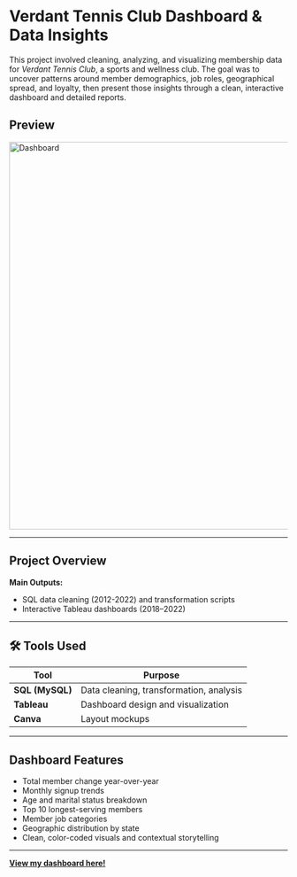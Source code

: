 # Verdant Tennis Club Dashboard & Data Insights

This project involved cleaning, analyzing, and visualizing membership data for *Verdant Tennis Club*, a sports and wellness club. The goal was to uncover patterns around member demographics, job roles, geographical spread, and loyalty, then present those insights through a clean, interactive dashboard and detailed reports.

## Preview
<p float="left">
  <img src="https://github.com/DataOla/Verdant-Tennis-Club/blob/main/Verdant.png?raw=true" alt="Dashboard" width="700"/>
</p>

---

## Project Overview

**Main Outputs:**

* SQL data cleaning (2012-2022) and transformation scripts
* Interactive Tableau dashboards (2018–2022)

---

## 🛠️ Tools Used

| Tool            | Purpose                                 |
| --------------- | --------------------------------------- |
| **SQL (MySQL)** | Data cleaning, transformation, analysis |
| **Tableau**     | Dashboard design and visualization      |
| **Canva**       | Layout mockups                          |

---
## Dashboard Features

* Total member change year-over-year
* Monthly signup trends
* Age and marital status breakdown
* Top 10 longest-serving members
* Member job categories
* Geographic distribution by state
* Clean, color-coded visuals and contextual storytelling

---
**[View my dashboard here!](https://public.tableau.com/views/VerdantTennisClub/GREENEY?:language=en-US&:sid=&:redirect=auth&:display_count=n&:origin=viz_share_link)**
 

